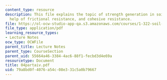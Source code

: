 ```yaml
---
content_type: resource
description: This file explains the topic of strength generation in soil with the
  help of frictional resistance, and cohesive resistance.
file: https://ol-ocw-studio-app-qa.s3.amazonaws.com/courses/1-322-soil-behavior-spring-2005/79a8bd0f4076a54c08e331c5a0b79667_04partaiv.pdf
file_type: application/pdf
learning_resource_types:
- Lecture Notes
ocw_type: OCWFile
parent_title: Lecture Notes
parent_type: CourseSection
parent_uid: 55664a46-3384-4ac6-88f1-fecbd3d4e69a
resourcetype: Document
title: 04partaiv.pdf
uid: 79a8bd0f-4076-a54c-08e3-31c5a0b79667
---
```

